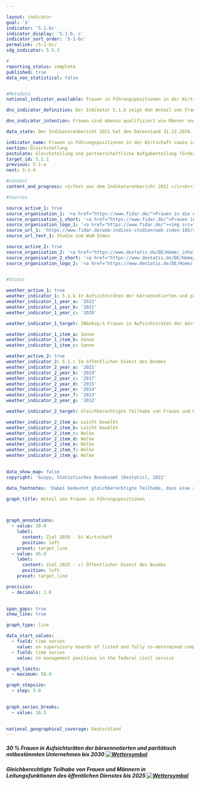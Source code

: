 ```yaml
---

layout: indicator    
goal: '5'    
indicator: '5.1.bc'    
indicator_display: '5.1.b, c'    
indicator_sort_order: '5-1-bc'    
permalink: /5-1-bc/    
sdg_indicator: 5.5.2    

#
reporting_status: complete    
published: true    
data_non_statistical: false    


#Metadata    
national_indicator_available: Frauen in Führungspositionen in der Wirtschaft sowie im öffentlichen Dienst des Bundes    

dns_indicator_definition: Der Indikator 5.1.b zeigt den Anteil von Frauen in Aufsichtsräten der börsennotierten und paritätisch mitbestimmten Unternehmen. Der Indikator 5.1.c zeigt den Anteil von Frauen an Führungspositionen im öffentlichen Dienst des Bundes.    

dns_indicator_intention: Frauen sind ebenso qualifiziert wie Männer und dennoch in den Führungspositionen der deutschen Wirtschaft, vor allem im Top-Management, unterrepräsentiert. Gleiches gilt auch für den Anteil an Führungspositionen im öffentlichen Dienst des Bundes. Daher soll der Anteil von Frauen in Aufsichtsräten der börsennotierten und paritätisch mitbestimmten Unternehmen bis zum Jahr 2030 auf 30&nbsp;% erhöht werden. Gemäß dem am 06.01.2021 im Kabinett beschlossenen Entwurf des Zweiten Führungspositionengesetzes soll die gleichberechtigte Teilhabe von Frauen und Männern in Leitungsfunktionen des öffentlichen Dienstes bis 2025 erreicht werden. Damit wird eine Vereinbarung des Koalitionsvertrages aus 2018 umgesetzt.    

data_state: Der Indikatorenbericht 2021 hat den Datenstand 31.12.2020. Die Daten auf der DNS-Online Plattform werden regelmäßig aktualisiert, sodass online aktuellere Daten verfügbar sein können als im Indikatorenbericht 2021 veröffentlicht.    

indicator_name: Frauen in Führungspositionen in der Wirtschaft sowie im öffentlichen Dienst des Bundes    
section: Gleichstellung    
postulate: Gleichstellung und partnerschaftliche Aufgabenteilung fördern    
target_id: 5.1.1    
previous: 5-1-a    
next: 5-1-d    

#content     
content_and_progress: <i>Text aus dem Indikatorenbericht 2021 </i><b><i>Anteil von Frauen in Aufsichtsräten der börsennotierten und paritätisch mitbestimmten Unternehmen</i></b><br>Der Indikator erfasst den Anteil von Frauen in den Aufsichtsräten von Aktiengesellschaften und Kommanditgesellschaften auf Aktien mit mehr als 2 000 Beschäftigten sowie Europäischen Gesellschaften (SE) und börsennotierten Unternehmen, die paritätisch mitbestimmt sind. Als Datengrundlagen dienen die Veröffentlichungen von börsennotierten und paritätisch mitbestimmten Unternehmen, die vom Verein „Frauen in die Aufsichtsräte“ (FidAR) ausgewertet werden und in sog. WOB-Indexen veröffentlicht werden.<br>Der durchschnittliche Frauenanteil in den Aufsichtsräten dieser Unternehmen lag im Januar 2020 bei 35,2&nbsp;%. Im Januar 2015 waren es noch 21,3&nbsp;%. Der angestrebte Anteil von 30&nbsp;% wurde bereits im Jahr 2018 und damit bereits zwölf Jahre vor der in der Deutschen Nachhaltigkeitsstrategie gesetzten Frist erreicht. Da gemäß dem Gesetz für die gleichberechtigte Teilhabe von Frauen und Männern an Führungspositionen seit dem Jahr 2016 in allen neu gewählten Aufsichtsratspositionen der genannten Unternehmen mindestens 30&nbsp;% der Aufsichtsratssitze mit Frauen zu besetzen sind, war bei Gesetzeskonformität dieser Anstieg zu erwarten.<br>Ein Großteil der Unternehmen in Deutschland und die Mehrzahl der Führungspositionen in der Wirtschaft werden mit der zugrunde gelegten Definition des Indikators nicht betrachtet.  Der von der Definition vorgegebene Berichtskreis umfasst aktuell 105 Unternehmen. Die knapp 1 600 von FidAR bisher betrachteten Aufsichtsratsposten stellen bei insgesamt 882 000 Führungskräften gemäß Verdienststrukturerhebung im Jahr 2018 einen kleinen Ausschnitt der Führungspositionen in der Wirtschaft dar. Die Zahlen verdeutlichen, dass mit der Betrachtung der Aufsichtsgremien lediglich ein Teil der Führungspositionen in einem Unternehmen abgebildet wird.<br>Laut Internationaler Standardklassifikation der Berufe (ISCO) sind Führungskräfte alle Personen, die die Gesamtaktivitäten von Unternehmen, Regierungen und anderen Organisationen oder von internen Organisationseinheiten planen, steuern, koordinieren und bewerten sowie Richtlinien, Gesetze, Regeln und Vorschriften überprüfen und bewerten. Dies schließt die Tätigkeiten in Aufsichtsräten mit ein. Wird die ISCO-Klassifikation zugrunde gelegt, waren von den insgesamt 882 000 Führungspositionen in der Wirtschaft im Jahr 2018 22&nbsp;% mit Frauen besetzt. Dafür wurden alle Betriebe ab einem sozialversicherungspflichtig Beschäftigten ohne den Wirtschaftsabschnitt O „Öffentliche Verwaltung, Verteidigung; Sozialversicherung“ und teilweise den Wirtschaftsabschnitt P „Erziehung und Unterricht“ betrachtet. Im Vergleich zum Jahr 2014, dem Jahr der vorherigen Verdienststrukturerhebung, ist dies eine Steigerung um 1,2 Prozentpunkte.<br><b><i>Anteil von Frauen in Führungspositionen im öffentlichen Dienst des Bundes</i></b><br>Als Datengrundlage für den Indikator dienen die Ergebnisse der internen Gleichstellungsstatistik aller Dienststellen des Bundes nach Bundesgleichstellungsgesetz. Seit 2015 wird die Statistik alle zwei Jahre zum Stichtag 30. Juni durch das Statistische Bundesamt im Auftrag des Bundesministeriums für Familie, Senioren, Frauen und Jugend erstellt. Vorher wurde die Statistik jährlich erstellt.<br>Der Frauenanteil an Führungspositionen im öffentlichen Dienst des Bundes lag im Jahr 2019 nach vorläufigen Daten bei 37,6&nbsp;%. Im Jahr 2000 lag der Anteil bei 19,5&nbsp;%. Dies ist eine Steigerung des Anteils seit 2000 um 92,8&nbsp;%. Bei Fortsetzung der Entwicklung der letzten fünf jährlichen Veränderungen würde das angestrebte Ziel, von annähernd nummerischer Gleichheit bis zum Jahr 2025 in Führungspositionen im öffentlichen Dienst des Bundes, leicht verfehlt werden.<br>Der Fokus des Indikators richtet sich auf die Beschäftigten in Führungspositionen aller Dienststellen des Bundes. In die Betrachtung einbezogen werden alle vollzeit-, teilzeitbeschäftigten und aufgrund von Familien- oder Pflege    

#Sources    

source_active_1: true
source_organisation_1: '<a href="https://www.fidar.de/">Frauen in die Aufsichtsräte e.V.</a>'
source_organisation_1_short: '<a href="https://www.fidar.de/">Frauen in die Aufsichtsräte e.V. (FidAR)</a>'
source_organisation_logo_1: '<a href="https://www.fidar.de/"><img src="https://g205sdgs.github.io/sdg-indicators/public/logos/fidar.png" alt="Frauen in die Aufsichtsräte e.V." title=" Klicken Sie hier um zur Homepage der Organisation Frauen in die Aufsichtsräte e.V. zu gelangen." style="height:60px; width:148px; border: transparent"/></a>'
source_url_1: 'https://www.fidar.de/wob-indizes-studien/wob-index-185/studie-zum-wob-index-185.html'
source_url_text_1: Studie zum WoB-Index

source_active_2: true
source_organisation_2: '<a href="https://www.destatis.de/DE/Home/_inhalt.html">Statistisches Bundesamt</a>'
source_organisation_2_short: '<a href="https://www.destatis.de/DE/Home/_inhalt.html">Statistisches Bundesamt (Destatis)</a>'
source_organisation_logo_2: '<a href="https://www.destatis.de/DE/Home/_inhalt.html"><img src="https://g205sdgs.github.io/sdg-indicators/public/logos/destatis.png" alt="Statistisches Bundesamt" title=" Klicken Sie hier um zur Homepage der Organisation Statistisches Bundesamt zu gelangen." style="height:60px; width:148px; border: transparent"/></a>'
    

#Status    

weather_active_1: true
weather_indicator_1: 5.1.b In Aufsichtsräten der börsennotierten und paritätisch mitbestimmten Unternehmen
weather_indicator_1_year_a: '2022'
weather_indicator_1_year_b: '2021'
weather_indicator_1_year_c: '2020'

weather_indicator_1_target: 30&nbsp;% Frauen in Aufsichtsräten der börsennotierten und paritätisch mitbestimmten Unternehmen bis 2030

weather_indicator_1_item_a: Sonne
weather_indicator_1_item_b: Sonne
weather_indicator_1_item_c: Sonne

weather_active_2: true
weather_indicator_2: 5.1.c Im öffentlichen Dienst des Bundes
weather_indicator_2_year_a: '2021'
weather_indicator_2_year_b: '2019'
weather_indicator_2_year_c: '2017'
weather_indicator_2_year_d: '2015'
weather_indicator_2_year_e: '2014'
weather_indicator_2_year_f: '2013'
weather_indicator_2_year_g: '2012'

weather_indicator_2_target: Gleichberechtigte Teilhabe von Frauen und Männern in Leitungsfunktionen des öffentlichen Dienstes bis 2025

weather_indicator_2_item_a: Leicht bewölkt
weather_indicator_2_item_b: Leicht bewölkt
weather_indicator_2_item_c: Wolke
weather_indicator_2_item_d: Wolke
weather_indicator_2_item_e: Wolke
weather_indicator_2_item_f: Wolke
weather_indicator_2_item_g: Wolke
    

data_show_map: false    
copyright: '&copy; Statistisches Bundesamt (Destatis), 2022'    

data_footnotes: 'Dabei bedeutet gleichberechtigte Teilhabe, dass eine annähernde numerische Gleichheit angestrebt wird.<br>• Frauen in Aufsichtsräten: Stand Januar des jeweiligen Jahres.<br>• Frauen im öffentlichen Dienst des Bundes Stand 30.06. des jeweiligen Jahres.<br>• 2021 vorläufige Daten.'    

graph_title: Anteil von Frauen in Führungspositionen    

    

graph_annotations:
  - value: 30.0
    label:
      content: Ziel 2030 - b) Wirtschaft
      position: left
    preset: target_line
  - value: 45.0
    label:
      content: Ziel 2025 - c) Öffentlicher Dienst des Bundes
      position: left
    preset: target_line    

precision: 
  - decimals: 1.0
        

span_gaps: true    
show_line: true    

graph_type: line    

data_start_values: 
  - field: time series
    value: on supervisory boards of listed and fully co-determined companies
  - field: time series
    value: in management positions in the federal civil service    

graph_limits: 
  - maximum: 50.0    

graph_stepsize: 
  - step: 5.0
        

graph_series_breaks: 
  - value: 16.5
            

national_geographical_coverage: Deutschland    
---
```



<div>
  <div class="my-header">
    <h5>30&nbsp;% Frauen in Aufsichtsräten der börsennotierten und paritätisch mitbestimmten Unternehmen bis 2030
      <a href="https://www.dnsUpgradeEnvironment.github.io/dns-indicators/status"><img src="https://g205sdgs.github.io/sdg-indicators/public/Wettersymbole/Sonne.png" title="Text will follow soon" alt="Wettersymbol"/>
      </a>
    </h5>
  </div>
  <div class="my-header-note">
  </div>
</div>
<div>
  <div class="my-header">
    <h5>Gleichberechtigte Teilhabe von Frauen und Männern in Leitungsfunktionen des öffentlichen Dienstes bis 2025
      <a href="https://www.dnsUpgradeEnvironment.github.io/dns-indicators/status"><img src="https://g205sdgs.github.io/sdg-indicators/public/Wettersymbole/Leicht bewölkt.png" title="Text will follow soon" alt="Wettersymbol"/>
      </a>
    </h5>
  </div>
  <div class="my-header-note">
  </div>
</div>